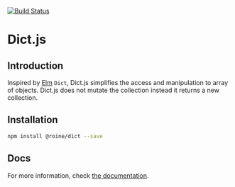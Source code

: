 [![Build Status](https://travis-ci.org/roine/Dict.js.svg?branch=master)](https://travis-ci.org/roine/Dict.js)

# Dict.js

## Introduction
Inspired by [Elm][elm] `Dict`, Dict.js simplifies the access and manipulation to array of objects. Dict.js does not mutate the collection instead it
returns a new collection.

## Installation
```bash
npm install @roine/dict --save
```
## Docs

For more information, check [the documentation][doc].

[elm]: http://elm-lang.org/
[doc]: DOCUMENTATION.md